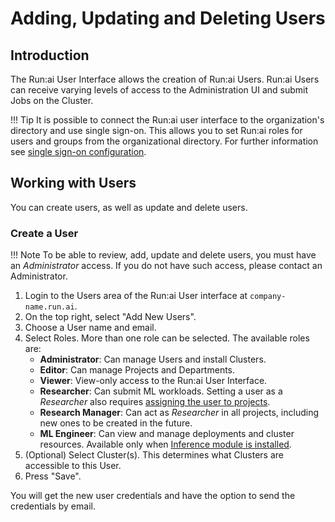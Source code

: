 # Adding, Updating and Deleting Users

## Introduction

The Run:ai User Interface allows the creation of Run:ai Users. Run:ai Users can receive varying levels of access to the Administration UI and submit Jobs on the Cluster.


!!! Tip
    It is possible to connect the Run:ai user interface to the organization's directory and use single sign-on. This allows you to set Run:ai roles for users and groups from the organizational directory. For further information see [single sign-on configuration](../runai-setup/authentication/sso.md).

## Working with Users

You can create users, as well as update and delete users. 
### Create a User

!!! Note
    To be able to review, add, update and delete users, you must have an _Administrator_ access. If you do not have such access, please contact an Administrator. 

1. Login to the Users area of the Run:ai User interface at `company-name.run.ai`.
2. On the top right, select "Add New Users".
3. Choose a User name and email. 
4. Select Roles. More than one role can be selected. The available roles are:
    * __Administrator__: Can manage Users and install Clusters. 
    * __Editor__: Can manage Projects and Departments.
    * __Viewer__: View-only access to the Run:ai User Interface.
    * __Researcher__: Can submit ML workloads. Setting a user as a _Researcher_ also requires [assigning the user to projects](../project-setup/#create-a-new-project.md).
    * __Research Manager__: Can act as _Researcher_ in all projects, including new ones to be created in the future. 
    * __ML Engineer__: Can view and manage deployments and cluster resources. Available only when [Inference module is installed](../../workloads/inference-overview.md).
5. (Optional) Select Cluster(s). This determines what Clusters are accessible to this User.
6. Press "Save".

You will get the new user credentials and have the option to send the credentials by email. 
